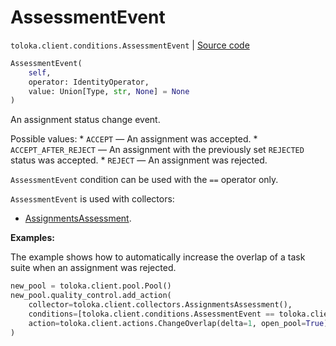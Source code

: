 # AssessmentEvent
`toloka.client.conditions.AssessmentEvent` | [Source code](https://github.com/Toloka/toloka-kit/blob/v1.2.1/src/client/conditions.py#L126)

```python
AssessmentEvent(
    self,
    operator: IdentityOperator,
    value: Union[Type, str, None] = None
)
```

An assignment status change event.


Possible values:
    * `ACCEPT` — An assignment was accepted.
    * `ACCEPT_AFTER_REJECT` — An assignment with the previously set `REJECTED` status was accepted.
    * `REJECT` — An assignment was rejected.

`AssessmentEvent` condition can be used with the `==` operator only.

`AssessmentEvent` is used with collectors:
- [AssignmentsAssessment](toloka.client.collectors.AssignmentsAssessment.md).


**Examples:**

The example shows how to automatically increase the overlap of a task suite when an assignment was rejected.

```python
new_pool = toloka.client.pool.Pool()
new_pool.quality_control.add_action(
    collector=toloka.client.collectors.AssignmentsAssessment(),
    conditions=[toloka.client.conditions.AssessmentEvent == toloka.client.conditions.AssessmentEvent.REJECT],
    action=toloka.client.actions.ChangeOverlap(delta=1, open_pool=True),
)
```
